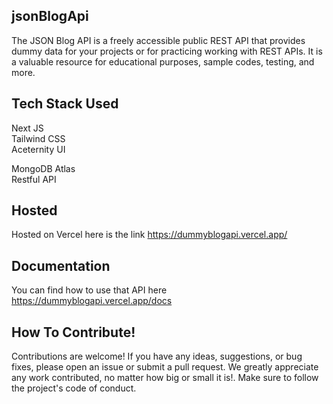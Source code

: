 ## jsonBlogApi


The JSON Blog API is a freely accessible public REST API that provides dummy data for your projects or for practicing working with REST APIs. It is a valuable resource for educational purposes, sample codes, testing, and more.
## Tech Stack Used 

Next JS    
Tailwind CSS   
Aceternity UI

MongoDB Atlas  
Restful API   
## Hosted
Hosted on Vercel here is the link
https://dummyblogapi.vercel.app/

## Documentation

You can find how to use that API here
https://dummyblogapi.vercel.app/docs

## How To Contribute!

Contributions are welcome! If you have any ideas, suggestions, or bug fixes, please open an issue or submit a pull request. We greatly appreciate any work contributed, no matter how big or small it is!. Make sure to follow the project's code of conduct.



